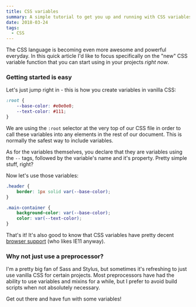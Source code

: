 ```yaml
---
title: CSS variables
summary: A simple tutorial to get you up and running with CSS variables in minutes
date: 2018-03-24
tags:
  - CSS
---
```


The CSS language is becoming even more awesome and powerful everyday. In this quick article I'd like to focus specifically on the "new" CSS variable function that you can start using in your projects *right now*.

### Getting started is easy

Let's just jump right in - this is how you create variables in vanilla CSS:

```css
:root {
    --base-color: #e0e0e0;
    --text-color: #111;
}
```

We are using the `:root` selector at the very top of our CSS file in order to call these variables into any elements in the rest of our document. This is normally the safest way to include variables.

As for the variables themselves, you declare that they are variables using the `--` tags, followed by the variable's name and it's property. Pretty simple stuff, right?

Now let's use those variables:

```css
.header {
    border: 1px solid var(--base-color);
}

.main-container {
    background-color: var(--base-color);
    color: var(--text-color);
}
```

That's it! It's also good to know that CSS variables have pretty decent [browser support](https://caniuse.com/#feat=css-variables) (who likes IE11 anyway).


### Why not just use a preprocessor?

I'm a pretty big fan of Sass and Stylus, but sometimes it's refreshing to just use vanilla CSS for certain projects. Most preprocessors have had the ability to use variables and mixins for a while, but I prefer to avoid build scripts when not absolutely necessary.

Get out there and have fun with some variables!

